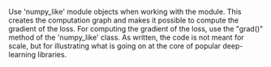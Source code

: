 Use 'numpy_like' module objects when working with the module. This creates the computation graph and makes it possible to compute the gradient of the loss.
For computing the gradient of the loss, use the "grad()" method of the 'numpy_like' class.
As written, the code is not meant for scale, but for illustrating what is going on at the core of popular deep-learning libraries.


